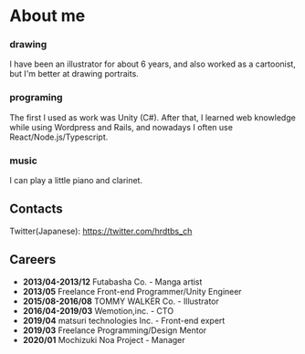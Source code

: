 # About me

### drawing

I have been an illustrator for about 6 years, and also worked as a cartoonist, but I'm better at drawing portraits. 

### programing

The first I used as work was Unity (C#). After that, I learned web knowledge while using Wordpress and Rails, and nowadays I often use React/Node.js/Typescript.

### music

I can play a little piano and clarinet. 

## Contacts

Twitter(Japanese): <a href="https://twitter.com/intent/user?user_id=4284612793">https://twitter.com/hrdtbs_ch</a>

## Careers

- **2013/04-2013/12** Futabasha Co. - Manga artist 
- **2013/05** Freelance Front-end Programmer/Unity Engineer
- **2015/08-2016/08** TOMMY WALKER Co. - Illustrator
- **2016/04-2019/03** Wemotion,inc. - CTO
- **2019/04** matsuri technologies Inc. - Front-end expert
- **2019/03** Freelance Programming/Design Mentor
- **2020/01** Mochizuki Noa Project - Manager

